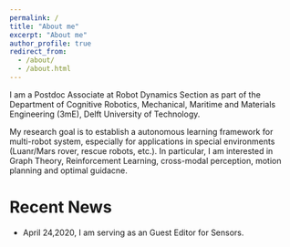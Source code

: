 ```yaml
---
permalink: /
title: "About me"
excerpt: "About me"
author_profile: true
redirect_from: 
  - /about/
  - /about.html
---
```


I am a Postdoc Associate at Robot Dynamics Section as part of the Department of Cognitive Robotics, Mechanical, Maritime and Materials Engineering (3mE), Delft University of Technology.

My research goal is to establish a autonomous learning framework for multi-robot system, especially for applications in special environments (Luanr/Mars rover, rescue robots, etc.). In particular, I am interested in Graph Theory, Reinforcement Learning, cross-modal perception, motion planning and optimal guidacne.

Recent News
======
* April 24,2020, I am serving as an Guest Editor for Sensors.

